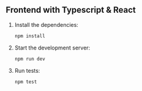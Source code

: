 ## Frontend with Typescript & React

1. Install the dependencies:

   ```bash
   npm install
   ```

2. Start the development server:

   ```bash
   npm run dev
   ```

3. Run tests:

   ```bash
   npm test
   ```

